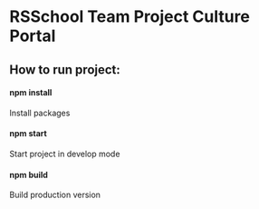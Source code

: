 # RSSchool Team Project Culture Portal

## How to run project:
#### npm install
Install packages

#### npm start
Start project in develop mode

#### npm build
Build production version
